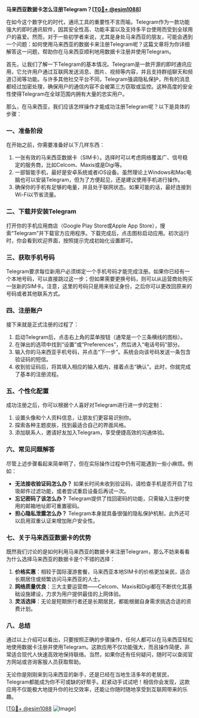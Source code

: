**马来西亚数据卡怎么注册Telegram？[[TG💪+ @esim1088](https://t.me/s/esim1088)]**

在如今这个数字化的时代，通讯工具的重要性不言而喻。Telegram作为一款功能强大的即时通讯软件，因其安全性高、功能丰富以及支持多平台使用而受到全球用户的喜爱。然而，对于一些初学者来说，尤其是身处马来西亚的朋友，可能会遇到一个问题：如何使用马来西亚的数据卡来注册Telegram呢？这篇文章将为你详细解答这一问题，帮助你在马来西亚顺利地用数据卡注册并使用Telegram。

首先，让我们了解一下Telegram的基本情况。Telegram是一款开源的即时通讯应用，它允许用户通过互联网发送消息、图片、视频等内容，并且支持群组聊天和频道订阅等功能。与许多其他社交平台不同，Telegram强调隐私保护，所有的消息都经过加密处理，确保用户的通信内容不会被第三方窃取或监控。这种高度的安全性使得Telegram在全球范围内拥有大量的忠实用户。

那么，在马来西亚，我们应该怎样操作才能成功注册Telegram呢？以下是具体的步骤：

### **一、准备阶段**
在开始之前，你需要准备好以下几样东西：
1. 一张有效的马来西亚数据卡（SIM卡）。选择时可以考虑网络覆盖广、信号稳定的服务商，比如Celcom、Maxis或是Digi等。
2. 一部智能手机，最好是安卓系统或者iOS设备。虽然理论上Windows和Mac电脑也可以安装Telegram，但为了方便起见，还是建议使用手机进行操作。
3. 确保你的手机有足够的电量，并且处于联网状态。如果可能的话，最好连接到Wi-Fi以节省流量。

### **二、下载并安装Telegram**
打开你的手机应用商店（Google Play Store或Apple App Store），搜索“Telegram”并下载官方应用程序。下载完成后，点击图标启动应用。初次运行时，你会看到欢迎界面，按照提示完成初始化设置即可。

### **三、获取手机号码**
Telegram要求每位新用户必须绑定一个手机号码才能完成注册。如果你已经有一个本地号码，可以直接跳过这一步；但如果需要更换号码，则可以从运营商处购买一张新的SIM卡。注意，这里的号码只是用来验证身份，之后你可以更改回原来的号码或者其他联系方式。

### **四、注册账户**
接下来就是正式注册的过程了：
1. 启动Telegram后，点击右上角的菜单按钮（通常是一个三条横线的图标）。
2. 在弹出的选项中找到“设置”或“Preferences”，然后进入“电话号码”部分。
3. 输入你的马来西亚手机号码，并点击“下一步”。系统会向该号码发送一条包含验证码的短信。
4. 收到验证码后，将其填入相应的输入框内，接着点击“确认”。此时，你就完成了基本的注册流程。

### **五、个性化配置**
成功注册之后，你可以根据个人喜好对Telegram进行进一步的定制：
1. 设置头像和个人资料信息，让朋友们更容易识别你。
2. 探索各种主题皮肤，找到最适合自己的界面风格。
3. 添加联系人，邀请好友加入Telegram，享受便捷高效的沟通体验。

### **六、常见问题解答**
尽管上述步骤看起来简单明了，但在实际操作过程中仍有可能遇到一些小麻烦。例如：
- **无法接收验证码怎么办？** 如果长时间未收到验证码，请检查手机是否开启了垃圾邮件过滤功能，或者尝试重启设备后再试一次。
- **忘记密码了该怎么办？** Telegram提供了找回密码的功能，只需输入注册时使用的邮箱地址即可重置密码。
- **担心隐私泄露怎么办？** Telegram本身就具备很强的隐私保护机制，此外还可以启用双重认证来增加账户安全性。

### **七、关于马来西亚数据卡的优势**
既然我们讨论的是如何利用马来西亚的数据卡来注册Telegram，那么不妨来看看为什么选择马来西亚的数据卡是个不错的选择：
1. **价格实惠**：相较于国际漫游套餐，马来西亚本地SIM卡的价格更加亲民，适合长期居住或频繁访问马来西亚的人士。
2. **网络质量优良**：三大主要运营商——Celcom、Maxis和Digi都在不断优化其基础设施建设，力求为用户提供最佳的上网体验。
3. **灵活选择**：无论是短期旅行者还是长期居民，都能根据自身需求挑选合适的资费计划。

### **八、总结**
通过以上介绍可以看出，只要按照正确的步骤操作，任何人都可以在马来西亚轻松地使用数据卡注册并使用Telegram。这款应用不仅功能强大，而且操作简便，非常适合现代人快速高效地保持联络。当然，如果你还有任何疑问，随时可以查阅官方网站或咨询客服人员获取帮助。

无论你是刚刚来到马来西亚的新手，还是已经在当地生活多年的老居民，Telegram都能成为你不可或缺的好帮手。赶紧动手试试吧！相信你会发现，这款应用不仅能极大地提升你的社交效率，还能让你随时随地享受到互联网带来的乐趣。

[[TG💪+ @esim1088](https://t.me/s/esim1088) ![Image](https://i.postimg.cc/4NQfJmqS/Snipaste-2025-05-13-00-14-12.png)]